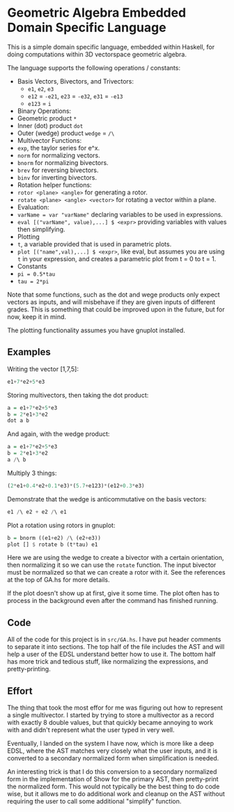 # Geometric Algebra Embedded Domain Specific Language

This is a simple domain specific language, embedded within Haskell,
for doing computations within 3D vectorspace geometric algebra.

The language supports the following operations / constants:
- Basis Vectors, Bivectors, and Trivectors:
  - `e1`, `e2`, `e3`
  - `e12` = `-e21`, `e23` = `-e32`, `e31` = `-e13`
  - `e123` = `i`
- Binary Operations:
 - Geometric product `*`
 - Inner (dot) product `dot`
 - Outer (wedge) product `wedge` = `/\`
- Multivector Functions:
 - `exp`, the taylor series for e^x.
 - `norm` for normalizing vectors.
 - `bnorm` for normalizing bivectors.
 - `brev` for reversing bivectors.
 - `binv` for inverting bivectors.
- Rotation helper functions:
 - `rotor <plane> <angle>` for generating a rotor.
 - `rotate <plane> <angle> <vector>` for rotating a vector within a plane.
- Evaluation:
 - `varName = var "varName"` declaring variables to be used in expressions.
 - `eval [("varName", value),...] $ <expr>` providing variables with values then simplifying.
- Plotting
 - `t`, a variable provided that is used in parametric plots.
 - `plot [("name",val),...] $ <expr>`, like eval, but assumes you are using `t` in your expression, and creates a parametric plot from t = 0 to t = 1.
- Constants
 - `pi = 0.5*tau`
 - `tau = 2*pi`

Note that some functions, such as the dot and wege products only
expect vectors as inputs, and will misbehave if they are given
inputs of different grades. This is something that could be
improved upon in the future, but for now, keep it in mind.

The plotting functionality assumes you have gnuplot installed.

## Examples

Writing the vector [1,7,5]:

```haskell
e1+7*e2+5*e3
```

Storing multivectors, then taking the dot product:

```haskell
a = e1+7*e2+5*e3
b = 2*e1+3*e2
dot a b
```

And again, with the wedge product:

```haskell
a = e1+7*e2+5*e3
b = 2*e1+3*e2
a /\ b
```

Multiply 3 things:
```haskell
(2*e1+0.4*e2+0.1*e3)*(5.7+e123)*(e12+0.3*e3)
```

Demonstrate that the wedge is anticommutative on the basis vectors:
```haskell
e1 /\ e2 + e2 /\ e1
```

Plot a rotation using rotors in gnuplot:
```haskell
b = bnorm ((e1+e2) /\ (e2+e3))
plot [] $ rotate b (t*tau) e1
```
Here we are using the wedge to create a bivector with
a certain orientation, then normalizing it so we can
use the `rotate` function. The input bivector must
be normalized so that we can create a rotor with it.
See the references at the top of GA.hs for more details.

If the plot doesn't show up at first, give it some time.
The plot often has to process in the background even
after the command has finished running.

## Code
All of the code for this project is in `src/GA.hs`.
I have put header comments to separate it into sections.
The top half of the file includes the AST and
will help a user of the EDSL understand better how to use it.
The bottom half has more trick and tedious stuff, like
normalizing the expressions, and pretty-printing.

## Effort

The thing that took the most effor for me was figuring out
how to represent a single multivector.
I started by trying to store a multivector as a record
with exactly 8 double values, but that quickly became
annoying to work with and didn't represent what
the user typed in very well.

Eventually, I landed on the system I have now, which
is more like a deep EDSL, where the AST matches
very closely what the user inputs, and it is converted
to a secondary normalized form when simplification is needed.

An interesting trick is that I do this conversion to a secondary
normalized form in the implementation of Show for
the primary AST, then pretty-print the normalized form.
This would not typically be the best thing to do code wise,
but it allows me to do additional work and cleanup on the AST
without requiring the user to call some additional "simplify"
function.
